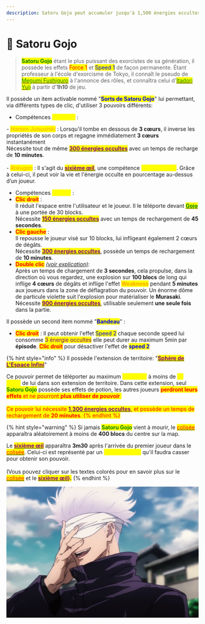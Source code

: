 ```yaml
---
description: Satoru Gojo peut accumuler jusqu'à 1,500 énergies occultes.
---
```


# 🔮 Satoru Gojo

> <mark style="color:green;">**Satoru Gojo**</mark> étant le plus puissant des exorcistes de sa génération, il possède les effets <mark style="color:red;">Force 1</mark> et <mark style="color:blue;">Speed 1</mark> de façon permanente. Étant professeur à l'école d'exorcisme de Tokyo, il connaît le pseudo de [<mark style="color:green;">Megumi Fushiguro</mark>](megumi-fushiguro.md) à l'annonce des rôles, et connaîtra celui d'[<mark style="color:green;">Itadori Yuji</mark>](itadori-yuji.md) à partir d'**1h10** de jeu.

Il possède un item activable nommé "<mark style="color:blue;">**Sorts de Satoru Gojo**</mark>" lui permettant, via différents types de clic, d'utiliser 3 pouvoirs différents:

* Compétences <mark style="color:yellow;">**passives**</mark> :

&#x20;     \- _<mark style="color:orange;">Hanten Jutsushiki</mark>_ : Lorsqu'il tombe en dessous de **3 cœurs**, il inverse les propriétés de son corps et regagne immédiatement **3 cœurs** instantanément\
Nécessite tout de même [<mark style="color:purple;">**300 énergies occultes**</mark>](../../specifites/energie-occulte.md) avec un temps de recharge de **10 minutes**.\
\
&#x20;     \- _<mark style="color:orange;">Rokugan</mark>_ : Il s'agit du [<mark style="color:purple;">**sixième œil**</mark>](../../specifites/le-sixieme-oeil.md), une compétence <mark style="color:yellow;">**semi-passive**</mark>. Grâce à celui-ci, il peut voir la vie et l'énergie occulte en pourcentage au-dessus d’un joueur.

* Compétences <mark style="color:yellow;">**actives**</mark> :&#x20;
* &#x20;   <mark style="color:red;">**Clic droit**</mark> :\
  Il réduit l'espace entre l'utilisateur et le joueur. Il le téléporte devant [<mark style="color:green;">**Gojo**</mark>](satoru-gojo.md) à une portée de 30 blocks. \
  Nécessite [<mark style="color:purple;">**150 énergies occultes**</mark>](../../specifites/energie-occulte.md) avec un temps de rechargement de **45 secondes**.
* &#x20; <mark style="color:red;">**Clic gauche**</mark> : \
  Il repousse le joueur visé sur 10 blocks, lui infligeant également 2 cœurs de dégâts.\
  Nécessite [<mark style="color:purple;">**300 énergies occultes**</mark>](../../specifites/energie-occulte.md), possède un temps de rechargement de **10 minutes**.
* &#x20;   <mark style="color:red;">**Double clic**</mark> [_(voir explication)_](../../specifites/objets-de-pouvoir.md):\
  Après un temps de chargement de **3 secondes**, cela propulse, dans la direction où vous regardez, une explosion sur **100 blocs** de long qui inflige **4 cœurs** de dégâts et inflige l'effet <mark style="color:orange;">**Weakness**</mark> pendant **5 minutes** aux joueurs dans la zone de déflagration du pouvoir. Un énorme dôme de particule violette suit l'explosion pour matérialiser le **Murasaki**.\
  Nécessite [<mark style="color:purple;">**900 énergies occultes**</mark>](../../specifites/energie-occulte.md), utilisable seulement **une seule fois** dans la partie.

Il possède un second item nommé "<mark style="color:blue;">**Bandeau**</mark>" :

* <mark style="color:red;">**Clic droit**</mark> : Il peut obtenir l'effet <mark style="color:blue;">Speed 2</mark> chaque seconde speed lui consomme <mark style="color:purple;">3 énergie occultes</mark> elle peut durer au maximum 5min par **épisode**. <mark style="color:red;">**Clic droit**</mark> pour désactiver l'effet de <mark style="color:blue;">**speed 2**</mark>

{% hint style="info" %}
Il possède l'extension de territoire: "[<mark style="color:purple;">**Sphère de L'Espace Infini**</mark>](../../extensions-de-territoire/sphere-de-lespace-infini.md)"

Ce pouvoir permet de téléporter au maximum <mark style="color:yellow;">**5 joueurs**</mark> à moins de <mark style="color:yellow;">**10 blocs**</mark> de lui dans son extension de territoire. Dans cette extension, seul <mark style="color:green;">**Satoru Gojo**</mark> possède ses effets de potion, les autres joueurs <mark style="color:yellow;"><mark style="color:red;">**perdront leurs effets**<mark style="color:red;"></mark> et ne pourront <mark style="color:yellow;"><mark style="color:red;">**plus utiliser de pouvoir**<mark style="color:red;"></mark><mark style="color:yellow;">.</mark>\
\
Ce pouvoir lui nécessite [<mark style="color:purple;">**1,300 énergies occultes**</mark>](../../specifites/energie-occulte.md), et possède un temps de rechargement de **20 minutes**.
{% endhint %}

{% hint style="warning" %}
Si jamais <mark style="color:green;">**Satoru Gojo**</mark> vient à mourir, le [<mark style="color:red;">colisée</mark>](broken-reference) apparaîtra aléatoirement à moins de **400 blocs** du centre sur la map.

Le [<mark style="color:purple;">**sixième œil**</mark>](../../specifites/le-sixieme-oeil.md) apparaîtra **3m30** après l'arrivée du premier joueur dans le [<mark style="color:red;">colisée</mark>](broken-reference). Celui-ci est représenté par un <mark style="color:yellow;">cristal de l'end</mark> qu'il faudra casser pour obtenir son pouvoir.\
\
(Vous pouvez cliquer sur les textes colorés pour en savoir plus sur le [<mark style="color:red;">colisée</mark>](broken-reference) et le [<mark style="color:purple;">**sixième œil**</mark>](../../specifites/le-sixieme-oeil.md)<mark style="color:purple;">**).**</mark>
{% endhint %}



![](<../../../.gitbook/assets/satoru gojo.PNG>)



